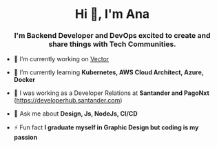 <h1 align="center">Hi 👋, I'm Ana</h1>
<h3 align="center">I'm Backend Developer and DevOps excited to create and share things with Tech Communities.</h3>

- 🔭 I’m currently working on [Vector](https://www.vectoritcgroup.com/)

- 🌱 I’m currently learning **Kubernetes, AWS Cloud Architect, Azure, Docker**

- 👯 I was working as a Developer Relations at **Santander and PagoNxt** (https://developerhub.santander.com)

- 💬 Ask me about **Design, Js, NodeJs, CI/CD**

- ⚡ Fun fact **I graduate myself in Graphic Design but coding is my passion**
